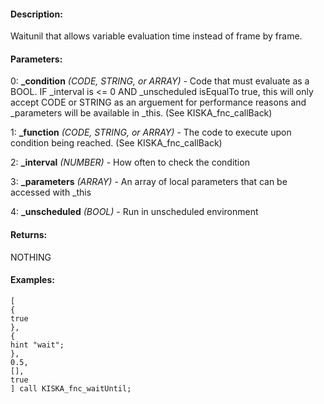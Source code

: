 #### Description:
Waitunil that allows variable evaluation time instead of frame by frame.

#### Parameters:
0: **_condition** *(CODE, STRING, or ARRAY)* - Code that must evaluate as a BOOL.
IF _interval is <= 0 AND _unscheduled isEqualTo true, this will only accept CODE
or STRING as an arguement for performance reasons and _parameters will be available in _this.
(See KISKA_fnc_callBack)

1: **_function** *(CODE, STRING, or ARRAY)* - The code to execute upon condition being reached.
(See KISKA_fnc_callBack)

2: **_interval** *(NUMBER)* - How often to check the condition

3: **_parameters** *(ARRAY)* - An array of local parameters that can be accessed with _this

4: **_unscheduled** *(BOOL)* - Run in unscheduled environment

#### Returns:
NOTHING

#### Examples:
```sqf
[
{
true
},
{
hint "wait";
},
0.5,
[],
true
] call KISKA_fnc_waitUntil;
```

